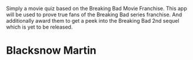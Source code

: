 Simply a movie quiz based on the Breaking Bad Movie Franchise.
This app will be used to prove true fans of the Breaking Bad series franchise.
And additionally award them to get a peek into the Breaking Bad 2nd sequel which is yet to be released.
# Blacksnow Martin
